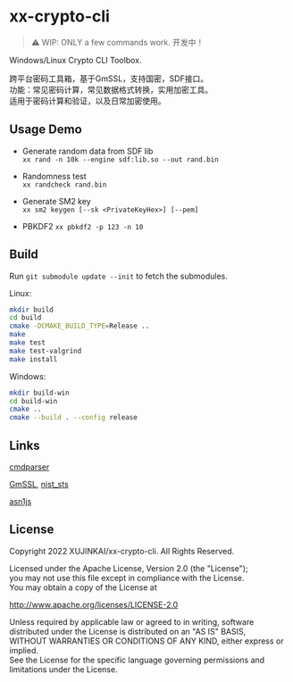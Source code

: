 # xx-crypto-cli

> :warning: WIP: ONLY a few commands work. 开发中！

Windows/Linux Crypto CLI Toolbox. 

跨平台密码工具箱，基于GmSSL，支持国密，SDF接口。  
功能：常见密码计算，常见数据格式转换，实用加密工具。  
适用于密码计算和验证，以及日常加密使用。

## Usage Demo

- Generate random data from SDF lib  
`xx rand -n 10k --engine sdf:lib.so --out rand.bin`

- Randomness test  
`xx randcheck rand.bin`

- Generate SM2 key  
`xx sm2 keygen [--sk <PrivateKeyHex>] [--pem]`

- PBKDF2
`xx pbkdf2 -p 123 -n 10`

## Build

Run `git submodule update --init` to fetch the submodules.

Linux:

```sh
mkdir build
cd build
cmake -DCMAKE_BUILD_TYPE=Release ..
make
make test
make test-valgrind
make install
```

Windows:
```sh
mkdir build-win
cd build-win
cmake ..
cmake --build . --config release
```

## Links

[cmdparser](https://github.com/XUJINKAI/cmdparser)

[GmSSL](https://github.com/guanzhi/GmSSL), [nist_sts](https://github.com/ZZMarquis/nist_sts)

[asn1js](https://github.com/lapo-luchini/asn1js)

## License

Copyright 2022 XUJINKAI/xx-crypto-cli. All Rights Reserved.  

Licensed under the Apache License, Version 2.0 (the "License");  
you may not use this file except in compliance with the License.  
You may obtain a copy of the License at  

   http://www.apache.org/licenses/LICENSE-2.0

Unless required by applicable law or agreed to in writing, software  
distributed under the License is distributed on an "AS IS" BASIS,  
WITHOUT WARRANTIES OR CONDITIONS OF ANY KIND, either express or implied.  
See the License for the specific language governing permissions and  
limitations under the License.
